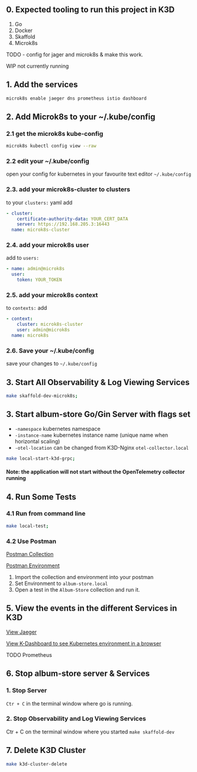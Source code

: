 ## 0. Expected tooling to run this project in K3D

1. Go
2. Docker 
3. Skaffold
4. Microk8s

TODO - config for jager and microk8s & make this work.

WIP not currently running

## 1. Add the services 

```bash
microk8s enable jaeger dns prometheus istio dashboard
```
## 2. Add Microk8s to your ~/.kube/config  

### 2.1 get the microk8s kube-config

```bash
microk8s kubectl config view --raw 
```

### 2.2 edit your ~/.kube/config

open your config for kubernetes in your favourite text editor `~/.kube/config`


### 2.3. add your microk8s-cluster to clusters 
to your `clusters:` yaml add 

```yaml
- cluster:
    certificate-authority-data: YOUR_CERT_DATA
    server: https://192.168.205.3:16443
  name: microk8s-cluster
```
### 2.4. add your microk8s user

add to `users:`

```yaml
- name: admin@microk8s
  user:
    token: YOUR_TOKEN
```

### 2.5. add your microk8s context

to `contexts:` add

```yaml
- context:
    cluster: microk8s-cluster
    user: admin@microk8s
  name: microk8s

```

### 2.6. Save your ~/.kube/config

save your changes to `~/.kube/config`  

## 3. Start All Observability & Log Viewing Services
 
```bash
make skaffold-dev-microk8s;
```

## 3. Start album-store Go/Gin Server with flags set

* `-namespace` kubernetes namespace 
* `-instance-name` kubernetes instance name (unique name when horizontal scaling)
* `-otel-location` can be changed from K3D-Nginx `otel-collector.local`

```bash
make local-start-k3d-grpc;
```

#### Note: the application will not start without the OpenTelemetry collector running

## 4. Run Some Tests

### 4.1 Run from command line 

```bash
make local-test;
```

### 4.2 Use Postman

[Postman Collection](../test/postman_collection.json)

[Postman Environment](../test/album-store.postman_environment.json)

1. Import the collection and environment into your postman
1. Set Environment to `album-store.local`
1. Open a test in the `Album-Store` collection and run it.

## 5. View the events in the different Services in K3D

[View Jaeger](http://jaeger.local:8070/search?limit=20&service=album-store)

[View K-Dashboard to see Kubernetes environment in a browser](http://k-dashboard:8070/)

TODO Prometheus 

## 6. Stop album-store server & Services  

### 1. Stop Server

`Ctr + C` in the terminal window where go is running. 

### 2. Stop Observability and Log Viewing Services

Ctr + C on the terminal window where you started `make skaffold-dev`

## 7. Delete K3D Cluster

```bash
make k3d-cluster-delete
```
